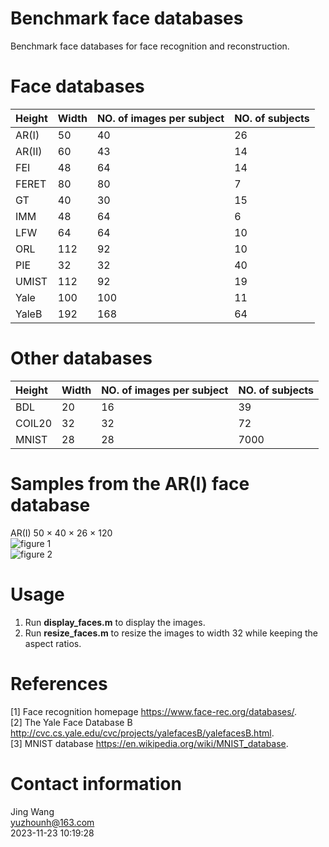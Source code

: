 # Benchmark face databases
Benchmark face databases for face recognition and reconstruction. 

# Face databases
| Height | Width | NO. of images per subject	| NO. of subjects |
|:------ |:------|:------|:------|
| AR(I)	| 50	| 40	| 26	| 120 |
| AR(II)	| 60	| 43	| 14	| 99 |
| FEI	| 48	| 64	| 14	| 00 |
| FERET	| 80	| 80	| 7	| 200 |
| GT	| 40	| 30	| 15	| 50 |
| IMM	| 48	| 64	| 6	| 40 |
| LFW	| 64	| 64	| 10	| 158 |
| ORL	| 112	| 92	| 10	| 40 |
| PIE	| 32	| 32	| 40	| 68 |
| UMIST	| 112	| 92	| 19	| 20 |
| Yale	| 100	| 100	| 11	| 15 |
| YaleB	| 192	| 168	| 64	| 31 |

# Other databases
| Height | Width | NO. of images per subject	| NO. of subjects |
|:------ |:------|:------|:------|
| BDL	| 20	| 16	| 39	| 36 |
| COIL20	| 32	| 32	| 72	| 20 |
| MNIST	| 28	| 28	| 7000	| 10 |

# Samples from the AR(I) face database
AR(I) 50 $\times$ 40 $\times$ 26 $\times$ 120  
![figure 1](https://github.com/yuzhounh/Face_databases/blob/main/samples/AR_all.svg)  
![figure 2](https://github.com/yuzhounh/Face_databases/blob/main/samples/AR_first.svg)  

# Usage
1. Run **display_faces.m** to display the images.
2. Run **resize_faces.m** to resize the images to width 32 while keeping the aspect ratios. 

# References
[1] Face recognition homepage https://www.face-rec.org/databases/.  
[2] The Yale Face Database B http://cvc.cs.yale.edu/cvc/projects/yalefacesB/yalefacesB.html.  
[3] MNIST database https://en.wikipedia.org/wiki/MNIST_database. 

# Contact information
Jing Wang  
yuzhounh@163.com  
2023-11-23 10:19:28  
